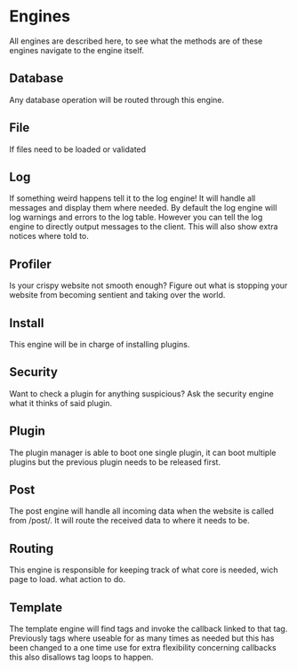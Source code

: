 Engines
==========
All engines are described here, to see what the methods are of these engines navigate to the engine itself.

Database
----------
Any database operation will be routed through this engine.

File
----------
If files need to be loaded or validated

Log
----------
If something weird happens tell it to the log engine! It will handle all messages and display them where needed. By default the log engine will log warnings and errors to the log table. However you can tell the log engine to directly output messages to the client. This will also show extra notices where told to.

Profiler
----------
Is your crispy website not smooth enough? Figure out what is stopping your website from becoming sentient and taking over the world.

Install
----------
This engine will be in charge of installing plugins.

Security
----------
Want to check a plugin for anything suspicious? Ask the security engine what it thinks of said plugin.

Plugin
----------
The plugin manager is able to boot one single plugin, it can boot multiple plugins but the previous plugin needs to be released first.

Post
----------
The post engine will handle all incoming data when the website is called from /post/. It will route the received data to where it needs to be.

Routing
----------
This engine is responsible for keeping track of what core is needed, wich page to load. what action to do.

Template
----------
The template engine will find tags and invoke the callback linked to that tag. Previously tags where useable for as many times as needed but this has been changed to a one time use for extra flexibility concerning callbacks this also disallows tag loops to happen.

